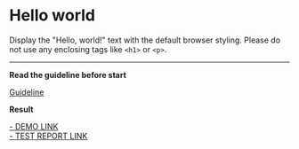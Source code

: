 # Hello world

Display the "Hello, world!" text with the default browser styling. Please do not 
use any enclosing tags like `<h1>` or `<p>`.
___

**Read the guideline before start**

[Guideline](https://mate-academy.github.io/layout_task-guideline/)

**Result**

[ - DEMO LINK](https://shurkodr.github.io/layout_hello-world/) <br>
[ - TEST REPORT LINK](https://shurkodr.github.io/layout_hello-world/report/html_report/)
